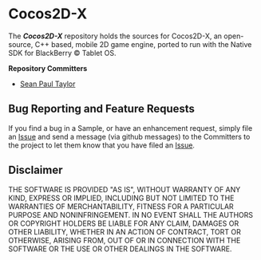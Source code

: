 # Cocos2D-X

The _**Cocos2D-X**_ repository holds the sources for Cocos2D-X, an open-source, C++ based, mobile 2D game engine, ported to run with the Native SDK for BlackBerry © Tablet OS.


**Repository Committers** 

* [Sean Paul Taylor](https://github.com/seanpaultaylor)


## Bug Reporting and Feature Requests

If you find a bug in a Sample, or have an enhancement request, simply file an [Issue](https://github.com/blackberry/Cocos2D-X/issues) and send a message (via github messages) to the Committers to the project to let them know that you have filed an [Issue](https://github.com/blackberry/Cocos2D-X/issues).

## Disclaimer

THE SOFTWARE IS PROVIDED "AS IS", WITHOUT WARRANTY OF ANY KIND, EXPRESS OR IMPLIED, INCLUDING BUT NOT LIMITED TO THE WARRANTIES OF MERCHANTABILITY, FITNESS FOR A PARTICULAR PURPOSE AND NONINFRINGEMENT. IN NO EVENT SHALL THE AUTHORS OR COPYRIGHT HOLDERS BE LIABLE FOR ANY CLAIM, DAMAGES OR OTHER LIABILITY, WHETHER IN AN ACTION OF CONTRACT, TORT OR OTHERWISE, ARISING FROM, OUT OF OR IN CONNECTION WITH THE SOFTWARE OR THE USE OR OTHER DEALINGS IN THE SOFTWARE.

